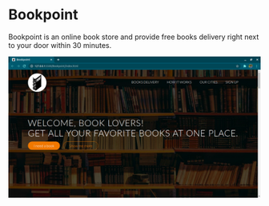 # Bookpoint
Bookpoint is an online book store and provide free books delivery right next to your door within 30 minutes.

<img src = "screenshots/1.png">